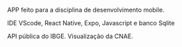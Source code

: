 APP feito para a disciplina de desenvolvimento mobile. 

IDE VScode, React Native, Expo, Javascript e banco Sqlite

API pública do IBGE. Visualização da CNAE.
